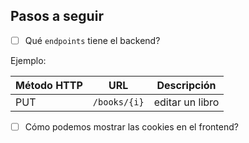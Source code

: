 ## Pasos a seguir

- [ ] Qué `endpoints` tiene el backend? 

Ejemplo:

| Método HTTP | URL | Descripción |
|-------------|-----|-------------|
| PUT | `/books/{i}` | editar un libro |


-[ ] Cómo podemos mostrar las cookies en el frontend?